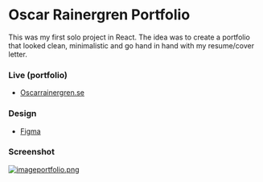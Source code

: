 # Oscar Rainergren Portfolio
This was my first solo project in React. The idea was to create a portfolio that looked clean, minimalistic and go hand in hand with my resume/cover letter.

### Live (portfolio)
- <a href="https://oscarrainergren.se/">Oscarrainergren.se</a>

### Design
- <a href="https://www.figma.com/file/ebyRoBsaa79nzNHnzM2xrj/Untitled?node-id=0%3A1">Figma</a>

### Screenshot
[![imageportfolio.png](https://i.postimg.cc/KYQDB9Ms/imageportfolio.png)](https://postimg.cc/nsjmtGTv)
